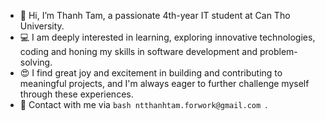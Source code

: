- 👋 Hi, I’m Thanh Tam, a passionate 4th-year IT student at Can Tho University.  
- 💻 I am deeply interested in learning, exploring innovative technologies, coding and honing my skills in software development and problem-solving.
- 😍 I find great joy and excitement in building and contributing to meaningful projects, and I'm always eager to further challenge myself through these experiences.
- 🌱 Contact with me via ```bash ntthanhtam.forwork@gmail.com ```. 
<!---
ngothuythanhtam/ngothuythanhtam is a ✨ special ✨ repository because its `README.md` (this file) appears on your GitHub profile.
You can click the Preview link to take a look at your changes.
--->
